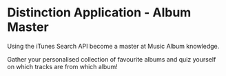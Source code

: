# Distinction Application - Album Master

Using the iTunes Search API become a master at Music Album knowledge.

Gather your personalised collection of favourite albums and quiz yourself on which tracks are from which album!

